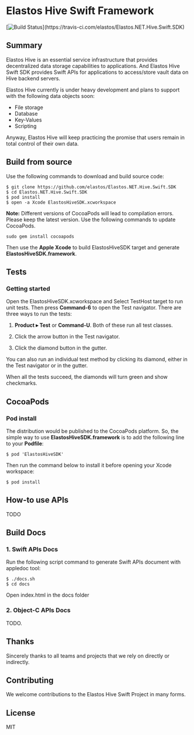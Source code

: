 Elastos Hive Swift Framework
=============================

[![Build Status](https://travis-ci.com/elastos/Elastos.NET.Hive.Swift.SDK.svg?)](https://travis-ci.com/elastos/Elastos.NET.Hive.Swift.SDK)

## Summary

Elastos Hive is an essential service infrastructure that provides decentralized data storage capabilities to applications. And Elastos Hive Swift SDK provides Swift APIs for applications to access/store vault data on Hive backend servers.

Elastos Hive currently is under heavy development and plans to support with the following data objects soon:

- File storage
- Database
- Key-Values
- Scripting

Anyway, Elastos Hive will keep practicing the promise that users remain in total control of their own data.


## Build from source

Use the following commands to download and build source code:

```shell
$ git clone https://github.com/elastos/Elastos.NET.Hive.Swift.SDK
$ cd Elastos.NET.Hive.Swift.SDK
$ pod install
$ open -a Xcode ElastosHiveSDK.xcworkspace
```

**Note:** Different versions of CocoaPods will lead to compilation errors. Please keep the latest version. Use the following commands to update CocoaPods.

```
sudo gem install cocoapods
```

Then use the **Apple Xcode** to build ElastosHiveSDK target and generate **ElastosHiveSDK.framework**.

## Tests

### Getting started
Open the ElastosHiveSDK.xcworkspace and Select TestHost target to run unit tests. Then press **Command-6** to open the Test navigator.
There are three ways to run the tests:

1. **Product ▸ Test** or **Command-U**. Both of these run all test classes.

2. Click the arrow button in the Test navigator.

3. Click the diamond button in the gutter.

You can also run an individual test method by clicking its diamond, either in the Test navigator or in the gutter.

When all the tests succeed, the diamonds will turn green and show checkmarks.

## CocoaPods

###  Pod install
The distribution would be published to the CocoaPods platform. So, the simple way to use **ElastosHiveSDK.framework** is to add the following line to your **Podfile**:

```
$ pod 'ElastosHiveSDK'
```

Then run the command below to install it before opening your Xcode workspace:
```shell
$ pod install
```

## How-to use APIs

TODO

## Build Docs

### 1. Swift APIs Docs

Run the following script command to generate Swift APIs document with appledoc tool:

```shell
$ ./docs.sh
$ cd docs
```
Open index.html in the docs folder

### 2. Object-C APIs Docs

TODO.

## Thanks

Sincerely thanks to all teams and projects that we rely on directly or indirectly.

## Contributing

We welcome contributions to the Elastos Hive Swift Project in many forms.

## License

MIT

